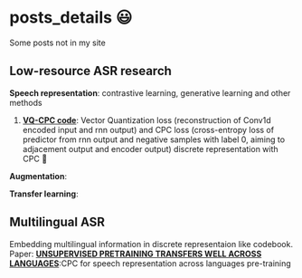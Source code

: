 # posts_details :smiley:
Some posts not in my site  

## Low-resource ASR research
**Speech representation**: contrastive learning, generative learning and other methods  
1. **[VQ-CPC code](https://github.com/ReinholdM/VectorQuantizedCPC)**: Vector Quantization loss (reconstruction of  Conv1d encoded input and rnn output) and CPC loss (cross-entropy loss of predictor from rnn output and negative samples with label 0, aiming to adjacement output and encoder output) discrete representation with CPC :ocean:  

**Augmentation**:  

**Transfer learning**:  

## Multilingual ASR
Embedding multilingual information in discrete representaion like codebook.  
Paper: **[UNSUPERVISED PRETRAINING TRANSFERS WELL ACROSS LANGUAGES](https://arxiv.org/pdf/2002.02848.pdf)**:CPC for speech representation across languages pre-training
